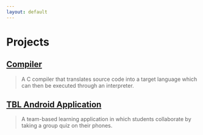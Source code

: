 ```yaml
---
layout: default
---
```



# [](#header-1)Projects

## [](#header-2)[Compiler](compiler)

> A C compiler that translates source code into a target language which can then be executed through an interpreter.

## [](#header-2)[TBL Android Application](android)

> A team-based learning application in which students collaborate by taking a group quiz on their phones.
